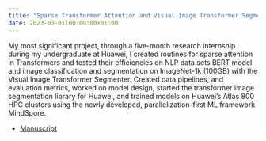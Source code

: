 ```yaml
---
title: "Sparse Transformer Attention and Visual Image Transformer Segmentation"
date: 2023-03-01T00:00:00+01:00
---
```


My most significant project, through a five-month research internship during my undergraduate at Huawei, I created routines for sparse attention in Transformers and tested their efficiencies on NLP data sets BERT model and image classification and segmentation on ImageNet-1k (100GB) with the Visual Image Transformer Segmenter. Created data pipelines, and evaluation metrics, worked on model design, started the transformer image segmentation library for Huawei, and trained models on Huawei’s Atlas 800 HPC clusters using the newly developed, parallelization-first ML framework MindSpore.

- [Manuscript](https://drive.google.com/file/d/17GK_U6A_BJJWpe7aI4YoQmDiVWY2DfW9/view?usp=sharing)
